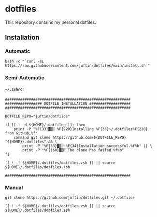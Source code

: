 # dotfiles

This repository contains my personal dotfiles.

## Installation

### Automatic

```shell
bash -c "`curl -sL https://raw.githubusercontent.com/juftin/dotfiles/main/install.sh`"
```

### Semi-Automatic

#### `~/.zshrc`:

```shell
##########################################################
################# DOTFILE INSTALLATION ###################
##########################################################

DOTFILE_REPO="juftin/dotfiles"

if [[ ! -d ${HOME}/.dotfiles ]]; then
    print -P "%F{33}▓▒░ %F{220}Installing %F{33}~/.dotfiles%F{220} from GitHub…%f"
    command git clone https://github.com/${DOTFILE_REPO} "${HOME}/.dotfiles" && \
        print -P "%F{33}▓▒░ %F{34}Installation successful.%f%b" || \
        print -P "%F{160}▓▒░ The clone has failed.%f%b"
fi

[[ ! -f ${HOME}/.dotfiles/dotfiles.zsh ]] || source ${HOME}/.dotfiles/dotfiles.zsh

##########################################################
```

### Manual

```shell
git clone https://github.com/juftin/dotfiles.git ~/.dotfiles
```

```shell
[[ ! -f ${HOME}/.dotfiles/dotfiles.zsh ]] || source ${HOME}/.dotfiles/dotfiles.zsh
```
